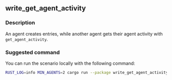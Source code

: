 ## write_get_agent_activity

### Description

An agent creates entries, while another agent gets their agent activity with `get_agent_activity`.

### Suggested command

You can run the scenario locally with the following command:

```bash
RUST_LOG=info MIN_AGENTS=2 cargo run --package write_get_agent_activity -- --agents 2 --behaviour write:1 --behaviour get_agent_activity:1 --duration 60
```
